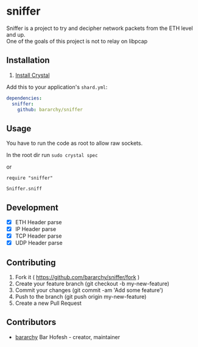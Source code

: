 # sniffer

Sniffer is a project to try and decipher network packets from the ETH level and up.  
One of the goals of this project is not to relay on libpcap  

## Installation
1. [Install Crystal](https://crystal-lang.org/docs/installation/)  

Add this to your application's `shard.yml`:

```yaml
dependencies:
  sniffer:
    github: bararchy/sniffer
```

## Usage

You have to run the code as root to allow raw sockets.  

In the root dir run `sudo crystal spec`  

or 

```crystal
require "sniffer"

Sniffer.sniff
```


## Development

* [x] ETH Header parse  
* [x] IP Header parse  
* [x] TCP Header parse  
* [x] UDP Header parse

## Contributing

1. Fork it ( https://github.com/bararchy/sniffer/fork )
2. Create your feature branch (git checkout -b my-new-feature)
3. Commit your changes (git commit -am 'Add some feature')
4. Push to the branch (git push origin my-new-feature)
5. Create a new Pull Request

## Contributors

- [bararchy](https://github.com/bararchy) Bar Hofesh - creator, maintainer
